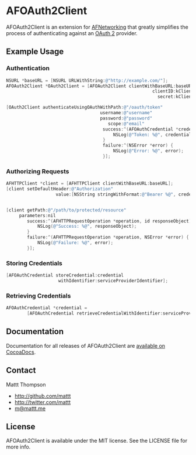 # AFOAuth2Client

AFOAuth2Client is an extension for [AFNetworking](http://github.com/AFNetworking/AFNetworking/) that greatly simplifies the process of authenticating against an [OAuth 2](https://tools.ietf.org/html/rfc6749) provider.

## Example Usage

### Authentication

```objective-c
NSURL *baseURL = [NSURL URLWithString:@"http://example.com/"];
AFOAuth2Client *OAuth2Client = [AFOAuth2Client clientWithBaseURL:baseURL
                                                        clientID:kClientID
                                                          secret:kClientSecret];

[OAuth2Client authenticateUsingOAuthWithPath:@"/oauth/token"
                                    username:@"username"
                                    password:@"password"
                                       scope:@"email"
                                     success:^(AFOAuthCredential *credential) {
                                         NSLog(@"Token: %@", credential.accessToken);
                                     }
                                     failure:^(NSError *error) {
                                         NSLog(@"Error: %@", error);
                                     }];
```

### Authorizing Requests

```objective-c
AFHTTPClient *client = [AFHTTPClient clientWithBaseURL:baseURL];
[client setDefaultHeader:@"Authorization"
                   value:[NSString stringWithFormat:@"Bearer %@", credential.accessToken]];


[client getPath:@"/path/to/protected/resource"
     parameters:nil
        success:^(AFHTTPRequestOperation *operation, id responseObject) {
            NSLog(@"Success: %@", responseObject);
        }
        failure:^(AFHTTPRequestOperation *operation, NSError *error) {
            NSLog(@"Failure: %@", error);
        }];
```

### Storing Credentials

```objective-c
[AFOAuthCredential storeCredential:credential
                    withIdentifier:serviceProviderIdentifier];
```

### Retrieving Credentials

```objective-c
AFOAuthCredential *credential =
        [AFOAuthCredential retrieveCredentialWithIdentifier:serviceProviderIdentifier];
```

## Documentation

Documentation for all releases of AFOAuth2Client are [available on CocoaDocs](http://cocoadocs.org/docsets/AFOAuth2Client/).

## Contact

Mattt Thompson

- http://github.com/mattt
- http://twitter.com/mattt
- m@mattt.me

## License

AFOAuth2Client is available under the MIT license. See the LICENSE file for more info.
